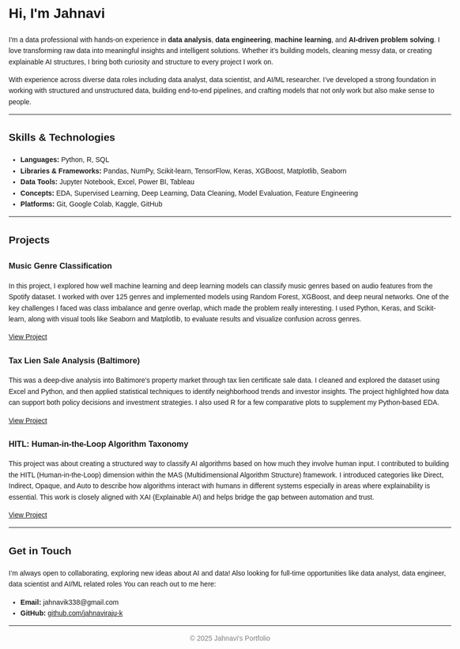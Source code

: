 <!DOCTYPE html>
<html lang="en">
<head>
  <meta charset="UTF-8" />
  <meta name="viewport" content="width=device-width, initial-scale=1.0"/>
</head>
<body style="font-family: Arial; max-width: 900px; margin: auto; padding: 2rem; line-height: 1.6;">
  <h1> Hi, I'm Jahnavi</h1>

  <p>
    I'm a data professional with hands-on experience in <strong>data analysis</strong>, <strong>data engineering</strong>, <strong>machine learning</strong>, and <strong>AI-driven problem solving</strong>. I love transforming raw data into meaningful insights and intelligent solutions. Whether it’s building models, cleaning messy data, or creating explainable AI structures, I bring both curiosity and structure to every project I work on.
  </p>

  <p>
    With experience across diverse data roles including data analyst, data scientist, and AI/ML researcher. I’ve developed a strong foundation in working with structured and unstructured data, building end-to-end pipelines, and crafting models that not only work but also make sense to people.
  </p>

  <hr>

  <h2> Skills & Technologies</h2>
  <ul>
    <li><strong>Languages:</strong> Python, R, SQL</li>
    <li><strong>Libraries & Frameworks:</strong> Pandas, NumPy, Scikit-learn, TensorFlow, Keras, XGBoost, Matplotlib, Seaborn</li>
    <li><strong>Data Tools:</strong> Jupyter Notebook, Excel, Power BI, Tableau</li>
    <li><strong>Concepts:</strong> EDA, Supervised Learning, Deep Learning, Data Cleaning, Model Evaluation, Feature Engineering</li>
    <li><strong>Platforms:</strong> Git, Google Colab, Kaggle, GitHub</li>
  </ul>

  <hr>

  <h2>Projects</h2>

  <h3>Music Genre Classification</h3>
  <p>
    In this project, I explored how well machine learning and deep learning models can classify music genres based on audio features from the Spotify dataset. I worked with over 125 genres and implemented models using Random Forest, XGBoost, and deep neural networks. One of the key challenges I faced was class imbalance and genre overlap, which made the problem really interesting. I used Python, Keras, and Scikit-learn, along with visual tools like Seaborn and Matplotlib, to evaluate results and visualize confusion across genres.
  </p>
  <p>
     <a href="https://github.com/jahnaviraju-k/ML-Project" target="_blank">View Project</a>
  </p>

  <h3> Tax Lien Sale Analysis (Baltimore)</h3>
  <p>
    This was a deep-dive analysis into Baltimore's property market through tax lien certificate sale data. I cleaned and explored the dataset using Excel and Python, and then applied statistical techniques to identify neighborhood trends and investor insights. The project highlighted how data can support both policy decisions and investment strategies. I also used R for a few comparative plots to supplement my Python-based EDA.
  </p>
  <p>
     <a href="https://github.com/jahnaviraju-k/tax-lien-Project" target="_blank">View Project</a>
  </p>

  <h3> HITL: Human-in-the-Loop Algorithm Taxonomy</h3>
  <p>
    This project was about creating a structured way to classify AI algorithms based on how much they involve human input. I contributed to building the HITL (Human-in-the-Loop) dimension within the MAS (Multidimensional Algorithm Structure) framework. I introduced categories like Direct, Indirect, Opaque, and Auto to describe how algorithms interact with humans in different systems  especially in areas where explainability is essential. This work is closely aligned with XAI (Explainable AI) and helps bridge the gap between automation and trust.
  </p>
  <p>
     <a href="https://github.com/jahnaviraju-k/ai-taxonomy" target="_blank">View Project</a>
  </p>

  <hr>

  <h2> Get in Touch</h2>
  <p>
    I’m always open to collaborating, exploring new ideas about AI and data! Also looking for full-time opportunities like data analyst, data engineer, data scientist and AI/ML related roles You can reach out to me here:
  </p>
  <ul>
    <li><strong>Email:</strong> jahnavik338@gmail.com</li>
    <li><strong>GitHub:</strong> <a href="https://github.com/jahnaviraju-k" target="_blank">github.com/jahnaviraju-k</a></li>
  </ul>

  <hr>
  <p style="text-align:center; color: gray;">© 2025 Jahnavi's Portfolio</p>
</body>
</html>
